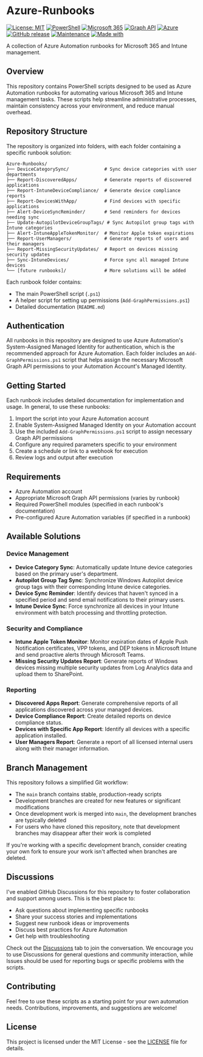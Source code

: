 # Azure-Runbooks 

[![License: MIT](https://img.shields.io/badge/License-MIT-yellow.svg)](https://opensource.org/licenses/MIT)
[![PowerShell](https://img.shields.io/badge/PowerShell-5.1+-blue.svg)](https://github.com/PowerShell/PowerShell)
[![Microsoft 365](https://img.shields.io/badge/Microsoft_365-compatible-brightgreen.svg)](https://www.microsoft.com/microsoft-365)
[![Graph API](https://img.shields.io/badge/Microsoft_Graph-v1.0-blue.svg)](https://developer.microsoft.com/en-us/graph)
[![Azure](https://img.shields.io/badge/Azure_Automation-compatible-0089D6.svg)](https://azure.microsoft.com/en-us/products/automation)
[![GitHub release](https://img.shields.io/github/release/sargeschultz11/Azure-Runbooks.svg)](https://GitHub.com/sargeschultz11/Azure-Runbooks/releases/)
[![Maintenance](https://img.shields.io/badge/Maintained-yes-green.svg)](https://github.com/sargeschultz11/Azure-Runbooks)
[![Made with](https://img.shields.io/badge/Made%20with-PowerShell-1f425f.svg)](https://www.microsoft.com/powershell)

A collection of Azure Automation runbooks for Microsoft 365 and Intune management.

## Overview

This repository contains PowerShell scripts designed to be used as Azure Automation runbooks for automating various Microsoft 365 and Intune management tasks. These scripts help streamline administrative processes, maintain consistency across your environment, and reduce manual overhead.

## Repository Structure

The repository is organized into folders, with each folder containing a specific runbook solution:

```
Azure-Runbooks/
├── DeviceCategorySync/             # Sync device categories with user departments
├── Report-DiscoveredApps/          # Generate reports of discovered applications
├── Report-IntuneDeviceCompliance/  # Generate device compliance reports
├── Report-DevicesWithApp/          # Find devices with specific applications
├── Alert-DeviceSyncReminder/       # Send reminders for devices needing sync
├── Update-AutopilotDeviceGroupTags/ # Sync Autopilot group tags with Intune categories
├── Alert-IntuneAppleTokenMonitor/  # Monitor Apple token expirations
├── Report-UserManagers/            # Generate reports of users and their managers
├── Report-MissingSecurityUpdates/  # Report on devices missing security updates
├── Sync-IntuneDevices/             # Force sync all managed Intune devices
└── [future runbooks]/              # More solutions will be added
```

Each runbook folder contains:
- The main PowerShell script (`.ps1`)
- A helper script for setting up permissions (`Add-GraphPermissions.ps1`)
- Detailed documentation (`README.md`)

## Authentication

All runbooks in this repository are designed to use Azure Automation's System-Assigned Managed Identity for authentication, which is the recommended approach for Azure Automation. Each folder includes an `Add-GraphPermissions.ps1` script that helps assign the necessary Microsoft Graph API permissions to your Automation Account's Managed Identity.

## Getting Started

Each runbook includes detailed documentation for implementation and usage. In general, to use these runbooks:

1. Import the script into your Azure Automation account
2. Enable System-Assigned Managed Identity on your Automation account
3. Use the included `Add-GraphPermissions.ps1` script to assign necessary Graph API permissions
4. Configure any required parameters specific to your environment
5. Create a schedule or link to a webhook for execution
6. Review logs and output after execution

## Requirements

- Azure Automation account
- Appropriate Microsoft Graph API permissions (varies by runbook)
- Required PowerShell modules (specified in each runbook's documentation)
- Pre-configured Azure Automation variables (if specified in a runbook)

## Available Solutions

### Device Management
- **Device Category Sync**: Automatically update Intune device categories based on the primary user's department.
- **Autopilot Group Tag Sync**: Synchronize Windows Autopilot device group tags with their corresponding Intune device categories.
- **Device Sync Reminder**: Identify devices that haven't synced in a specified period and send email notifications to their primary users.
- **Intune Device Sync**: Force synchronize all devices in your Intune environment with batch processing and throttling protection.

### Security and Compliance
- **Intune Apple Token Monitor**: Monitor expiration dates of Apple Push Notification certificates, VPP tokens, and DEP tokens in Microsoft Intune and send proactive alerts through Microsoft Teams.
- **Missing Security Updates Report**: Generate reports of Windows devices missing multiple security updates from Log Analytics data and upload them to SharePoint.

### Reporting
- **Discovered Apps Report**: Generate comprehensive reports of all applications discovered across your managed devices.
- **Device Compliance Report**: Create detailed reports on device compliance status.
- **Devices with Specific App Report**: Identify all devices with a specific application installed.
- **User Managers Report**: Generate a report of all licensed internal users along with their manager information.

## Branch Management

This repository follows a simplified Git workflow:

- The `main` branch contains stable, production-ready scripts
- Development branches are created for new features or significant modifications
- Once development work is merged into `main`, the development branches are typically deleted
- For users who have cloned this repository, note that development branches may disappear after their work is completed

If you're working with a specific development branch, consider creating your own fork to ensure your work isn't affected when branches are deleted.

## Discussions

I've enabled GitHub Discussions for this repository to foster collaboration and support among users. This is the best place to:

* Ask questions about implementing specific runbooks
* Share your success stories and implementations 
* Suggest new runbook ideas or improvements
* Discuss best practices for Azure Automation
* Get help with troubleshooting

Check out the [Discussions](https://github.com/sargeschultz11/Azure-Runbooks/discussions) tab to join the conversation. We encourage you to use Discussions for general questions and community interaction, while Issues should be used for reporting bugs or specific problems with the scripts.

## Contributing

Feel free to use these scripts as a starting point for your own automation needs. Contributions, improvements, and suggestions are welcome!

## License

This project is licensed under the MIT License - see the [LICENSE](LICENSE) file for details.
